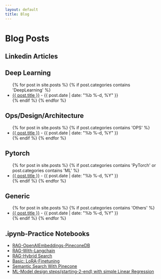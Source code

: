 ```yaml
---
layout: default
title: Blog
---
```


# Blog Posts
<h2> Linkedin Articles</h2> <a href="https://www.linkedin.com/in/satyam-sm/recent-activity/articles/" target="_blank"></a>

<h2>Deep Learning</h2>
<ul class="blog-listing">
{% for post in site.posts %}
    {% if post.categories contains 'DeepLearning' %}
    <li><a href="{{ post.url | absolute_url }}" target="_blank">{{ post.title }}</a> - {{ post.date | date: "%b %-d, %Y" }}</li>
    {% endif %}
{% endfor %}
</ul>
<h2>Ops/Design/Architecture</h2>
<ul class="blog-listing">
{% for post in site.posts %}
    {% if post.categories contains 'OPS' %}
    <li><a href="{{ post.url | absolute_url }}" target="_blank">{{ post.title }}</a> - {{ post.date | date: "%b %-d, %Y" }}</li>
    {% endif %}
{% endfor %}
</ul>
<h2>Pytorch</h2>
<ul class="blog-listing">
{% for post in site.posts %}
    {% if post.categories contains 'PyTorch' or  post.categories contains 'ML' %}
    <li><a href="{{ post.url | absolute_url }}" target="_blank">{{ post.title }}</a> - {{ post.date | date: "%b %-d, %Y" }}</li>
    {% endif %}
{% endfor %}
</ul>

<h2>Generic</h2>
<ul class="blog-listing">
{% for post in site.posts %}
    {% if post.categories contains 'Others' %}
    <li><a href="{{ post.url | absolute_url }}" target="_blank">{{ post.title }}</a> - {{ post.date | date: "%b %-d, %Y" }}</li>
    {% endif %}
{% endfor %}
</ul>

## .ipynb-Practice Notebooks
 - [RAG-OpenAIEmbeddings-PineconeDB](https://github.com/05satyam/large_language_models/blob/main/rag/rag_openai_embedding_and_pinecone.ipynb)
- [RAG-With-Langchain](https://github.com/05satyam/large_language_models/blob/main/rag/rag_with_langchain.ipynb)
- [RAG-Hybrid Search](https://github.com/05satyam/large_language_models/blob/main/rag/HybridSearch.ipynb)
- [Basic: LoRA-Finetuning](https://github.com/05satyam/large_language_models/blob/main/Simple_LoRA.ipynb)
- [Semantic Search With Pinecone ](https://github.com/05satyam/large_language_models/blob/main/Semantic_Search_With_Pinecone.ipynb)
- [ML-Model design steps(starting-2-end) with simple Linear Regression](https://github.com/05satyam/blogs/blob/main/PredictionModelDesignWithStepAndExample.ipynb)
